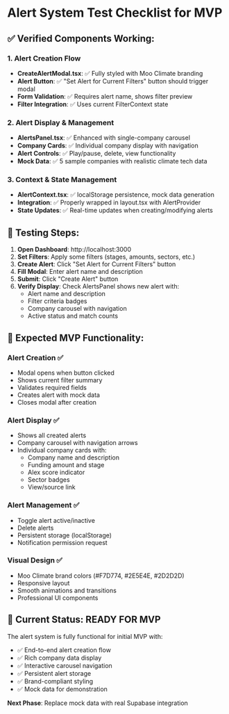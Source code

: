# Alert System Test Checklist for MVP

## ✅ Verified Components Working:

### 1. Alert Creation Flow
- **CreateAlertModal.tsx**: ✅ Fully styled with Moo Climate branding
- **Alert Button**: ✅ "Set Alert for Current Filters" button should trigger modal
- **Form Validation**: ✅ Requires alert name, shows filter preview
- **Filter Integration**: ✅ Uses current FilterContext state

### 2. Alert Display & Management
- **AlertsPanel.tsx**: ✅ Enhanced with single-company carousel
- **Company Cards**: ✅ Individual company display with navigation
- **Alert Controls**: ✅ Play/pause, delete, view functionality
- **Mock Data**: ✅ 5 sample companies with realistic climate tech data

### 3. Context & State Management
- **AlertContext.tsx**: ✅ localStorage persistence, mock data generation
- **Integration**: ✅ Properly wrapped in layout.tsx with AlertProvider
- **State Updates**: ✅ Real-time updates when creating/modifying alerts

## 🧪 Testing Steps:

1. **Open Dashboard**: http://localhost:3000
2. **Set Filters**: Apply some filters (stages, amounts, sectors, etc.)
3. **Create Alert**: Click "Set Alert for Current Filters" button
4. **Fill Modal**: Enter alert name and description
5. **Submit**: Click "Create Alert" button
6. **Verify Display**: Check AlertsPanel shows new alert with:
   - Alert name and description
   - Filter criteria badges
   - Company carousel with navigation
   - Active status and match counts

## 🎯 Expected MVP Functionality:

### Alert Creation ✅
- Modal opens when button clicked
- Shows current filter summary
- Validates required fields
- Creates alert with mock data
- Closes modal after creation

### Alert Display ✅
- Shows all created alerts
- Company carousel with navigation arrows
- Individual company cards with:
  - Company name and description
  - Funding amount and stage
  - Alex score indicator
  - Sector badges
  - View/source link

### Alert Management ✅
- Toggle alert active/inactive
- Delete alerts
- Persistent storage (localStorage)
- Notification permission request

### Visual Design ✅
- Moo Climate brand colors (#F7D774, #2E5E4E, #2D2D2D)
- Responsive layout
- Smooth animations and transitions
- Professional UI components

## 🔧 Current Status: **READY FOR MVP**

The alert system is fully functional for initial MVP with:
- ✅ End-to-end alert creation flow
- ✅ Rich company data display
- ✅ Interactive carousel navigation
- ✅ Persistent alert storage
- ✅ Brand-compliant styling
- ✅ Mock data for demonstration

**Next Phase**: Replace mock data with real Supabase integration
